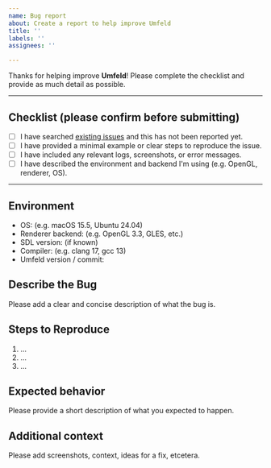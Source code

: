```yaml
---
name: Bug report
about: Create a report to help improve Umfeld
title: ''
labels: ''
assignees: ''

---
```


Thanks for helping improve **Umfeld**! Please complete the checklist and provide as much detail as possible.

---

## Checklist (please confirm before submitting)

- [ ] I have searched [existing issues](https://github.com/dennisppaul/umfeld/issues) and this has not been reported yet.
- [ ] I have provided a minimal example or clear steps to reproduce the issue.
- [ ] I have included any relevant logs, screenshots, or error messages.
- [ ] I have described the environment and backend I'm using (e.g. OpenGL, renderer, OS).

---

## Environment

- OS: (e.g. macOS 15.5, Ubuntu 24.04)
- Renderer backend: (e.g. OpenGL 3.3, GLES, etc.)
- SDL version: (if known)
- Compiler: (e.g. clang 17, gcc 13)
- Umfeld version / commit:

## Describe the Bug

Please add a clear and concise description of what the bug is.

## Steps to Reproduce

1. …
2. …
3. …

## Expected behavior

Please provide a short description of what you expected to happen.

## Additional context

Please add screenshots, context, ideas for a fix, etcetera.
